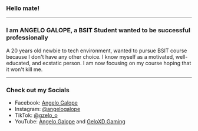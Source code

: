### **Hello mate!**
_____________________________________________________________________________________________________________________________

### **I am ANGELO GALOPE, a BSIT Student wanted to be successful professionally**

A 20 years old newbie to tech environment, wanted to pursue BSIT course because I don't have any other choice. 
I know myself as a motivated, well-educated, and ecstatic person. I am now focusing on my course hoping that it won't kill me. 

_____________________________________________________________________________________________________________________________

### **Check out my Socials**

- Facebook: [Angelo Galope](https://www.facebook.com/gzelogal)
- Instagram: [@angelogalope](https://www.instagram.com/angelogalope)
- TikTok: [@gzelo_o](https://www.tiktok.com/@gzelo_o?fbclid=IwAR3hWmcAbTGJdvIeXF7-5APMurWSvaqbKnAZlGXu3Y8sEM7F32YkhaDpDbA)
- YouTube: [Angelo Galope](https://www.youtube.com/channel/UCQbPRkGcJmO6wkKQ0wFwp3Q) and [GeloXD Gaming](https://www.youtube.com/channel/UCp2xeLOXKxECtaaGxSeej1g/featured)




<!---
angelogalope/angelogalope is a ✨ special ✨ repository because its `README.md` (this file) appears on your GitHub profile.
You can click the Preview link to take a look at your changes.
--->
